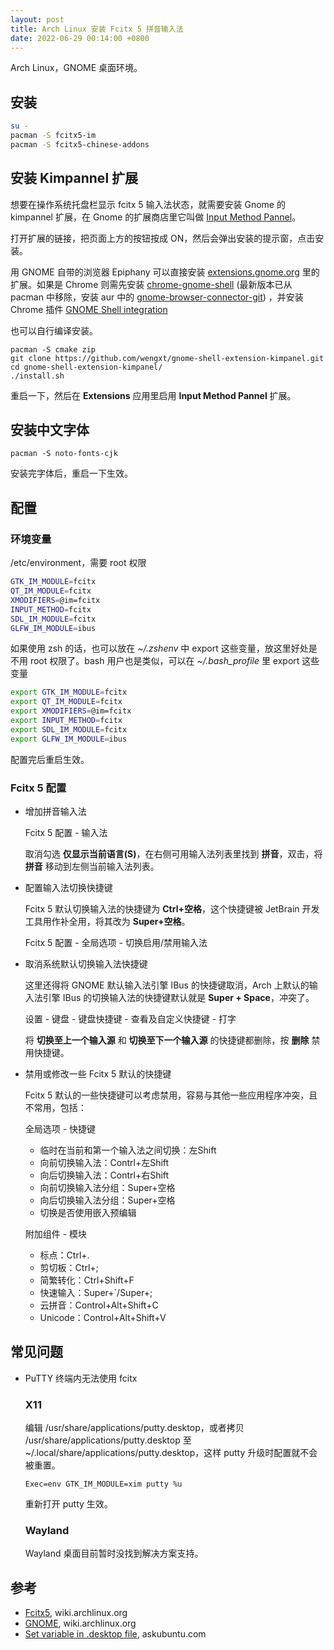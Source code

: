 ```yaml
---
layout: post
title: Arch Linux 安装 Fcitx 5 拼音输入法
date: 2022-06-29 00:14:00 +0800
---
```


Arch Linux，GNOME 桌面环境。

## 安装

```bash
su -
pacman -S fcitx5-im
pacman -S fcitx5-chinese-addons
```

## 安装 Kimpannel 扩展

想要在操作系统托盘栏显示 fcitx 5 输入法状态，就需要安装 Gnome 的 kimpannel 扩展，在 Gnome 的扩展商店里它叫做 [Input Method Pannel](https://extensions.gnome.org/extension/261/kimpanel/)。

打开扩展的链接，把页面上方的按钮按成 ON，然后会弹出安装的提示窗，点击安装。

用 GNOME 自带的浏览器 Epiphany 可以直接安装 [extensions.gnome.org](https://extensions.gnome.org) 里的扩展。如果是 Chrome 则需先安装 [chrome-gnome-shell](https://aur.archlinux.org/packages/chrome-gnome-shell/) (最新版本已从 pacman 中移除，安装 aur 中的 [gnome-browser-connector-git](https://aur.archlinux.org/packages/gnome-browser-connector-git)) ，并安装 Chrome 插件 [GNOME Shell integration](https://chrome.google.com/webstore/detail/gnome-shell-integration/gphhapmejobijbbhgpjhcjognlahblep)

也可以自行编译安装。

```shell
pacman -S cmake zip
git clone https://github.com/wengxt/gnome-shell-extension-kimpanel.git
cd gnome-shell-extension-kimpanel/
./install.sh
```

重启一下，然后在 **Extensions** 应用里启用 **Input Method Pannel** 扩展。

## 安装中文字体

```shell
pacman -S noto-fonts-cjk
```

安装完字体后，重启一下生效。

## 配置

### 环境变量

/etc/environment，需要 root 权限

```bash
GTK_IM_MODULE=fcitx
QT_IM_MODULE=fcitx
XMODIFIERS=@im=fcitx
INPUT_METHOD=fcitx
SDL_IM_MODULE=fcitx
GLFW_IM_MODULE=ibus
```

如果使用 zsh 的话，也可以放在 *~/.zshenv* 中 export 这些变量，放这里好处是不用 root 权限了。bash 用户也是类似，可以在 *~/.bash_profile* 里 export 这些变量

```bash
export GTK_IM_MODULE=fcitx
export QT_IM_MODULE=fcitx
export XMODIFIERS=@im=fcitx
export INPUT_METHOD=fcitx
export SDL_IM_MODULE=fcitx
export GLFW_IM_MODULE=ibus
```

配置完后重启生效。

### Fcitx 5 配置

- 增加拼音输入法

  Fcitx 5 配置 - 输入法

  取消勾选 **仅显示当前语言(S)**，在右侧可用输入法列表里找到 **拼音**，双击，将 **拼音** 移动到左侧当前输入法列表。

- 配置输入法切换快捷键

  Fcitx 5 默认切换输入法的快捷键为 **Ctrl+空格**，这个快捷键被 JetBrain 开发工具用作补全用，将其改为 **Super+空格**。

  Fcitx 5 配置 - 全局选项 - 切换启用/禁用输入法

- 取消系统默认切换输入法快捷键

  这里还得将 GNOME 默认输入法引擎 IBus 的快捷键取消，Arch 上默认的输入法引擎 IBus 的切换输入法的快捷键默认就是 **Super + Space**，冲突了。
  
  设置 - 键盘 - 键盘快捷键 - 查看及自定义快捷键 - 打字
  
  将 **切换至上一个输入源** 和 **切换至下一个输入源** 的快捷键都删除，按 **删除** 禁用快捷键。

- 禁用或修改一些 Fcitx 5 默认的快捷键

  Fcitx 5 默认的一些快捷键可以考虑禁用，容易与其他一些应用程序冲突，且不常用，包括：

  全局选项 - 快捷键

  - 临时在当前和第一个输入法之间切换：左Shift
  - 向前切换输入法：Contrl+左Shift
  - 向后切换输入法：Contrl+右Shift
  - 向前切换输入法分组：Super+空格
  - 向后切换输入法分组：Super+空格
  - 切换是否使用嵌入预编辑

  附加组件 - 模块

  - 标点：Ctrl+.
  - 剪切板：Ctrl+; 
  - 简繁转化：Ctrl+Shift+F
  - 快速输入：Super+`/Super+;
  - 云拼音：Control+Alt+Shift+C
  - Unicode：Control+Alt+Shift+V

## 常见问题

- PuTTY 终端内无法使用 fcitx

  ### X11

  编辑 /usr/share/applications/putty.desktop，或者拷贝 /usr/share/applications/putty.desktop 至 ~/.local/share/applications/putty.desktop，这样 putty 升级时配置就不会被重置。

  ```text
  Exec=env GTK_IM_MODULE=xim putty %u
  ```

  重新打开 putty 生效。

  ### Wayland

  Wayland 桌面目前暂时没找到解决方案支持。

## 参考

- [Fcitx5](https://wiki.archlinux.org/title/Fcitx5_(简体中文)), wiki.archlinux.org
- [GNOME](https://wiki.archlinux.org/title/GNOME_(简体中文)), wiki.archlinux.org
- [Set variable in .desktop file](https://askubuntu.com/a/144971), askubuntu.com
